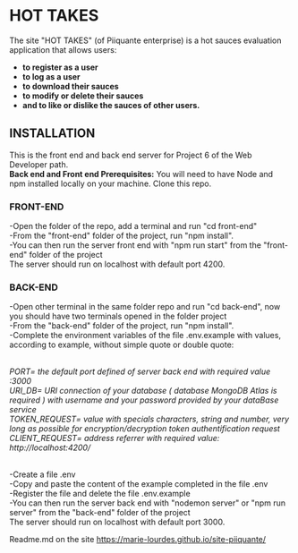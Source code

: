 # HOT TAKES

The site "HOT TAKES" (of Piiquante enterprise) is a hot sauces evaluation application that allows users:
<br>
- **to register as a user**<br>
- **to log as a user**<br>
- **to download their sauces**<br>
- **to modify or delete their sauces**<br>
- **and to like or dislike the sauces of other users.**

## INSTALLATION

This is the front end and back end server for Project 6 of the Web Developer path.
<br>
**Back end and Front end Prerequisites:** You will need to have Node and npm installed locally on your machine.
Clone this repo.

### FRONT-END

-Open the folder of the repo, add a terminal and run "cd front-end"
<br>
-From the "front-end" folder of the project, run "npm install".
<br>
-You can then run the server front end with "npm run start" from the "front-end" folder of the project
<br>
The server should run on localhost with default port 4200.

### BACK-END

-Open other terminal in the same folder repo and run "cd back-end", now you should have two terminals opened in the folder project
<br>
-From the "back-end" folder of the project, run "npm install".
<br>
-Complete the environment variables of the file .env.example  with values, according to example, without simple quote or double quote:
<br><br>

*PORT= the default port defined of server back end with required value :3000*
<br>
*URI_DB= URI connection  of your database ( database MongoDB Atlas is required ) with username and your password provided by your dataBase service*
<br>
*TOKEN_REQUEST= value with specials characters, string and number, very long as possible  for encryption/decryption token authentification request* 
<br>
*CLIENT_REQUEST= address referrer with required value: http://localhost:4200/*
<br><br>

-Create a file .env
<br>
-Copy and paste the content of the example completed in the file .env 
<br>
-Register the file and delete the file .env.example
<br>
-You can then run the server back end  with "nodemon server" or "npm run server" from the "back-end" folder of the project 
<br>
The server should run on localhost with default port 3000.

Readme.md on the site https://marie-lourdes.github.io/site-piiquante/



